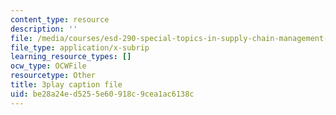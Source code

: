 ```yaml
---
content_type: resource
description: ''
file: /media/courses/esd-290-special-topics-in-supply-chain-management-spring-2005/be28a24ed5255e60918c9cea1ac6138c_KIkTU03nGxc.vtt
file_type: application/x-subrip
learning_resource_types: []
ocw_type: OCWFile
resourcetype: Other
title: 3play caption file
uid: be28a24e-d525-5e60-918c-9cea1ac6138c
---
```

